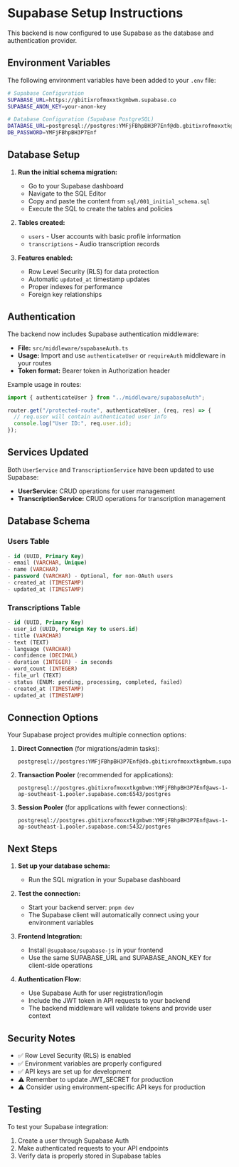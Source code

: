 # Supabase Setup Instructions

This backend is now configured to use Supabase as the database and authentication provider.

## Environment Variables

The following environment variables have been added to your `.env` file:

```bash
# Supabase Configuration
SUPABASE_URL=https://gbitixrofmoxxtkgmbwm.supabase.co
SUPABASE_ANON_KEY=your-anon-key

# Database Configuration (Supabase PostgreSQL)
DATABASE_URL=postgresql://postgres:YMFjFBhpBH3P7Enf@db.gbitixrofmoxxtkgmbwm.supabase.co:5432/postgres
DB_PASSWORD=YMFjFBhpBH3P7Enf
```

## Database Setup

1. **Run the initial schema migration:**

   - Go to your Supabase dashboard
   - Navigate to the SQL Editor
   - Copy and paste the content from `sql/001_initial_schema.sql`
   - Execute the SQL to create the tables and policies

2. **Tables created:**

   - `users` - User accounts with basic profile information
   - `transcriptions` - Audio transcription records

3. **Features enabled:**
   - Row Level Security (RLS) for data protection
   - Automatic `updated_at` timestamp updates
   - Proper indexes for performance
   - Foreign key relationships

## Authentication

The backend now includes Supabase authentication middleware:

- **File:** `src/middleware/supabaseAuth.ts`
- **Usage:** Import and use `authenticateUser` or `requireAuth` middleware in your routes
- **Token format:** Bearer token in Authorization header

Example usage in routes:

```typescript
import { authenticateUser } from "../middleware/supabaseAuth";

router.get("/protected-route", authenticateUser, (req, res) => {
  // req.user will contain authenticated user info
  console.log("User ID:", req.user.id);
});
```

## Services Updated

Both `UserService` and `TranscriptionService` have been updated to use Supabase:

- **UserService:** CRUD operations for user management
- **TranscriptionService:** CRUD operations for transcription management

## Database Schema

### Users Table

```sql
- id (UUID, Primary Key)
- email (VARCHAR, Unique)
- name (VARCHAR)
- password (VARCHAR) - Optional, for non-OAuth users
- created_at (TIMESTAMP)
- updated_at (TIMESTAMP)
```

### Transcriptions Table

```sql
- id (UUID, Primary Key)
- user_id (UUID, Foreign Key to users.id)
- title (VARCHAR)
- text (TEXT)
- language (VARCHAR)
- confidence (DECIMAL)
- duration (INTEGER) - in seconds
- word_count (INTEGER)
- file_url (TEXT)
- status (ENUM: pending, processing, completed, failed)
- created_at (TIMESTAMP)
- updated_at (TIMESTAMP)
```

## Connection Options

Your Supabase project provides multiple connection options:

1. **Direct Connection** (for migrations/admin tasks):

   ```
   postgresql://postgres:YMFjFBhpBH3P7Enf@db.gbitixrofmoxxtkgmbwm.supabase.co:5432/postgres
   ```

2. **Transaction Pooler** (recommended for applications):

   ```
   postgresql://postgres.gbitixrofmoxxtkgmbwm:YMFjFBhpBH3P7Enf@aws-1-ap-southeast-1.pooler.supabase.com:6543/postgres
   ```

3. **Session Pooler** (for applications with fewer connections):
   ```
   postgresql://postgres.gbitixrofmoxxtkgmbwm:YMFjFBhpBH3P7Enf@aws-1-ap-southeast-1.pooler.supabase.com:5432/postgres
   ```

## Next Steps

1. **Set up your database schema:**
   - Run the SQL migration in your Supabase dashboard
2. **Test the connection:**

   - Start your backend server: `pnpm dev`
   - The Supabase client will automatically connect using your environment variables

3. **Frontend Integration:**

   - Install `@supabase/supabase-js` in your frontend
   - Use the same SUPABASE_URL and SUPABASE_ANON_KEY for client-side operations

4. **Authentication Flow:**
   - Use Supabase Auth for user registration/login
   - Include the JWT token in API requests to your backend
   - The backend middleware will validate tokens and provide user context

## Security Notes

- ✅ Row Level Security (RLS) is enabled
- ✅ Environment variables are properly configured
- ✅ API keys are set up for development
- ⚠️ Remember to update JWT_SECRET for production
- ⚠️ Consider using environment-specific API keys for production

## Testing

To test your Supabase integration:

1. Create a user through Supabase Auth
2. Make authenticated requests to your API endpoints
3. Verify data is properly stored in Supabase tables
